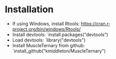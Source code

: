# Installation

- If using Windows, install Rtools: https://cran.r-project.org/bin/windows/Rtools/
- Install devtools: `install.packages("devtools")
- Load devtools: `library("devtools")
- Install MuscleTernary from github: `install_github("kmiddleton/MuscleTernary")
